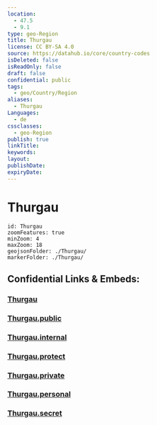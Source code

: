 ```yaml
---
location:
  - 47.5
  - 9.1
type: geo-Region
title: Thurgau
license: CC BY-SA 4.0
source: https://datahub.io/core/country-codes
isDeleted: false
isReadOnly: false
draft: false
confidential: public
tags:
  - geo/Country/Region
aliases:
  - Thurgau
Languages:
  - de
cssclasses:
  - geo-Region
publish: true
linkTitle:
keywords:
layout:
publishDate:
expiryDate:
---
```


# Thurgau

```leaflet
id: Thurgau
zoomFeatures: true 
minZoom: 4 
maxZoom: 18
geojsonFolder: ./Thurgau/
markerFolder: ./Thurgau/
```


## Confidential Links & Embeds: 

### [Thurgau](/_Standards/Earth/Continent/Europe/Europe~Central/Switzerland/Switzerland~Cantons/Thurgau.md) 

### [Thurgau.public](/_public/Earth/Continent/Europe/Europe~Central/Switzerland/Switzerland~Cantons/Thurgau.public.md) 

### [Thurgau.internal](/_internal/Earth/Continent/Europe/Europe~Central/Switzerland/Switzerland~Cantons/Thurgau.internal.md) 

### [Thurgau.protect](/_protect/Earth/Continent/Europe/Europe~Central/Switzerland/Switzerland~Cantons/Thurgau.protect.md) 

### [Thurgau.private](/_private/Earth/Continent/Europe/Europe~Central/Switzerland/Switzerland~Cantons/Thurgau.private.md) 

### [Thurgau.personal](/_personal/Earth/Continent/Europe/Europe~Central/Switzerland/Switzerland~Cantons/Thurgau.personal.md) 

### [Thurgau.secret](/_secret/Earth/Continent/Europe/Europe~Central/Switzerland/Switzerland~Cantons/Thurgau.secret.md)

